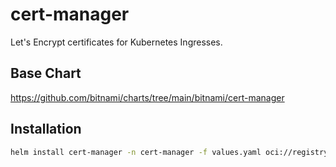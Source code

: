 # cert-manager
Let's Encrypt certificates for Kubernetes Ingresses.

## Base Chart
https://github.com/bitnami/charts/tree/main/bitnami/cert-manager

## Installation
```bash
helm install cert-manager -n cert-manager -f values.yaml oci://registry-1.docker.io/bitnamicharts/cert-manager
```
